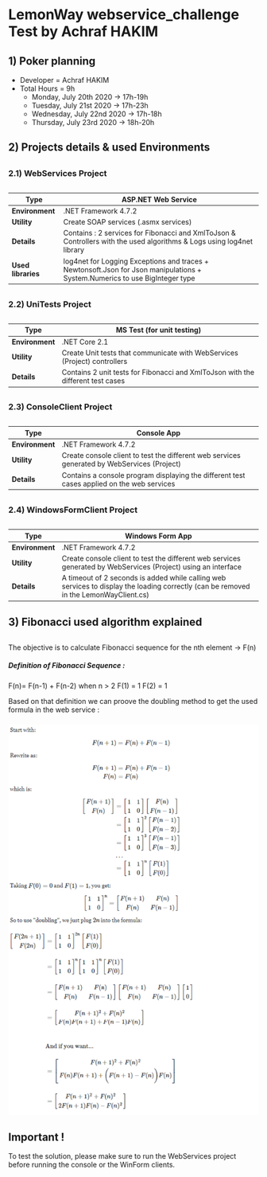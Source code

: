 # LemonWay webservice_challenge Test by Achraf HAKIM
##
##
## 1) Poker planning 

-  Developer = Achraf HAKIM 
-  Total Hours = 9h
    -  Monday, July 20th 2020 &rarr; 17h-19h
    -  Tuesday, July 21st 2020 &rarr; 17h-23h
    -  Wednesday, July 22nd 2020 &rarr; 17h-18h
    -  Thursday, July 23rd 2020 &rarr; 18h-20h
##
## 2) Projects details & used Environments
##
### 2.1) WebServices Project
##
| Type| ASP.NET Web Service |
| ------ | ------ |
| __Environment__ | .NET Framework 4.7.2 |
| __Utility__ | Create SOAP services (.asmx services) |
| __Details__ | Contains : 2 services for Fibonacci and XmlToJson & Controllers with the used algorithms & Logs using log4net library |
| __Used libraries__ | log4net for Logging Exceptions and traces + Newtonsoft.Json for Json manipulations + System.Numerics to use BigInteger type |
##
### 2.2) UniTests Project
##
| Type| MS Test (for unit testing) |
| ------ | ------ |
| __Environment__ | .NET Core 2.1 |
| __Utility__ | Create Unit tests that communicate with WebServices (Project) controllers |
| __Details__ |  Contains 2 unit tests for Fibonacci and XmlToJson with the different test cases |
##
### 2.3) ConsoleClient Project
##
| Type| Console App |
| ------ | ------ |
| __Environment__ | .NET Framework 4.7.2 |
| __Utility__ | Create console client to test the different web services generated by WebServices (Project) |
| __Details__ | Contains a console program displaying the different test cases applied on the web services |
##
### 2.4) WindowsFormClient Project
##
| Type| Windows Form App |
| ------ | ------ |
| __Environment__ | .NET Framework 4.7.2 |
| __Utility__ | Create console client to test the different web services generated by WebServices (Project) using an interface |
| __Details__ | A timeout of 2 seconds is added while calling web services to display the loading correctly (can be removed in the LemonWayClient.cs) |
##
## 3) Fibonacci used algorithm explained
##
The objective is to calculate Fibonacci sequence for the nth element &rarr; F(n) 

##### Definition of Fibonacci Sequence :
F(n)= F(n-1) + F(n-2) when n > 2
F(1) = 1
F(2) = 1

Based on that definition we can proove the doubling method to get the used formula in the web service : 
###

![doubling method demo](FibonacciFastDoublingDemo.PNG)

###

## Important !
To test the solution, please make sure to run the WebServices project before running the console or the WinForm clients.
